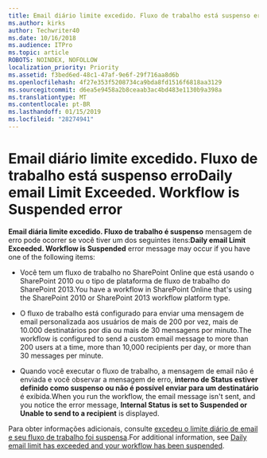 ```yaml
---
title: Email diário limite excedido. Fluxo de trabalho está suspenso erro
ms.author: kirks
author: Techwriter40
ms.date: 10/16/2018
ms.audience: ITPro
ms.topic: article
ROBOTS: NOINDEX, NOFOLLOW
localization_priority: Priority
ms.assetid: f3bed6ed-48c1-47af-9e6f-29f716aa8d6b
ms.openlocfilehash: 4f27e353f5208734ca9bda8fd1516f6818aa3129
ms.sourcegitcommit: d6ea5e9458a2b8ceaab3ac4bd483e1130b9a398a
ms.translationtype: MT
ms.contentlocale: pt-BR
ms.lasthandoff: 01/15/2019
ms.locfileid: "28274941"
---
```

# <a name="daily-email-limit-exceeded-workflow-is-suspended-error"></a><span data-ttu-id="fae36-p102">Email diário limite excedido. Fluxo de trabalho está suspenso erro</span><span class="sxs-lookup"><span data-stu-id="fae36-p102">Daily email Limit Exceeded. Workflow is Suspended error</span></span>

 <span data-ttu-id="fae36-105">**Email diária limite excedido. Fluxo de trabalho é suspenso** mensagem de erro pode ocorrer se você tiver um dos seguintes itens:</span><span class="sxs-lookup"><span data-stu-id="fae36-105">**Daily email Limit Exceeded. Workflow is Suspended** error message may occur if you have one of the following items:</span></span> 
  
- <span data-ttu-id="fae36-106">Você tem um fluxo de trabalho no SharePoint Online que está usando o SharePoint 2010 ou o tipo de plataforma de fluxo de trabalho do SharePoint 2013.</span><span class="sxs-lookup"><span data-stu-id="fae36-106">You have a workflow in SharePoint Online that's using the SharePoint 2010 or SharePoint 2013 workflow platform type.</span></span>
    
- <span data-ttu-id="fae36-107">O fluxo de trabalho está configurado para enviar uma mensagem de email personalizada aos usuários de mais de 200 por vez, mais de 10.000 destinatários por dia ou mais de 30 mensagens por minuto.</span><span class="sxs-lookup"><span data-stu-id="fae36-107">The workflow is configured to send a custom email message to more than 200 users at a time, more than 10,000 recipients per day, or more than 30 messages per minute.</span></span>
    
- <span data-ttu-id="fae36-108">Quando você executar o fluxo de trabalho, a mensagem de email não é enviada e você observar a mensagem de erro, **interno de Status estiver definido como suspenso ou não é possível enviar para um destinatário** é exibida.</span><span class="sxs-lookup"><span data-stu-id="fae36-108">When you run the workflow, the email message isn't sent, and you notice the error message, **Internal Status is set to Suspended or Unable to send to a recipient** is displayed.</span></span> 
    
<span data-ttu-id="fae36-109">Para obter informações adicionais, consulte [excedeu o limite diário de email e seu fluxo de trabalho foi suspensa](https://go.microsoft.com/fwlink/?Linkid=2031137).</span><span class="sxs-lookup"><span data-stu-id="fae36-109">For additional information, see [Daily email limit has exceeded and your workflow has been suspended](https://go.microsoft.com/fwlink/?Linkid=2031137).</span></span>
  
